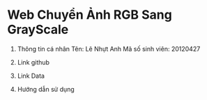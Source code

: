 # Web Chuyển Ảnh RGB Sang GrayScale
1. Thông tin cá nhân
Tên: Lê Nhựt Anh
Mã số sinh viên: 20120427
2. Link github

3. Link Data

4. Hướng dẫn sử dụng 


